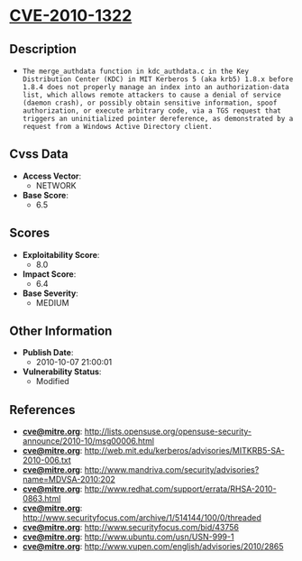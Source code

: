
# [CVE-2010-1322](https://cve.mitre.org/cgi-bin/cvename.cgi?name=CVE-2010-1322)

## Description

- `The merge_authdata function in kdc_authdata.c in the Key Distribution Center (KDC) in MIT Kerberos 5 (aka krb5) 1.8.x before 1.8.4 does not properly manage an index into an authorization-data list, which allows remote attackers to cause a denial of service (daemon crash), or possibly obtain sensitive information, spoof authorization, or execute arbitrary code, via a TGS request that triggers an uninitialized pointer dereference, as demonstrated by a request from a Windows Active Directory client.`

## Cvss Data

- **Access Vector**:
  - NETWORK
- **Base Score**:
  - 6.5

## Scores

- **Exploitability Score**:
  - 8.0
- **Impact Score**:
  - 6.4
- **Base Severity**:
  - MEDIUM

## Other Information

- **Publish Date**:
  - 2010-10-07 21:00:01
- **Vulnerability Status**:
  - Modified

## References

- **cve@mitre.org**: http://lists.opensuse.org/opensuse-security-announce/2010-10/msg00006.html
- **cve@mitre.org**: http://web.mit.edu/kerberos/advisories/MITKRB5-SA-2010-006.txt
- **cve@mitre.org**: http://www.mandriva.com/security/advisories?name=MDVSA-2010:202
- **cve@mitre.org**: http://www.redhat.com/support/errata/RHSA-2010-0863.html
- **cve@mitre.org**: http://www.securityfocus.com/archive/1/514144/100/0/threaded
- **cve@mitre.org**: http://www.securityfocus.com/bid/43756
- **cve@mitre.org**: http://www.ubuntu.com/usn/USN-999-1
- **cve@mitre.org**: http://www.vupen.com/english/advisories/2010/2865
